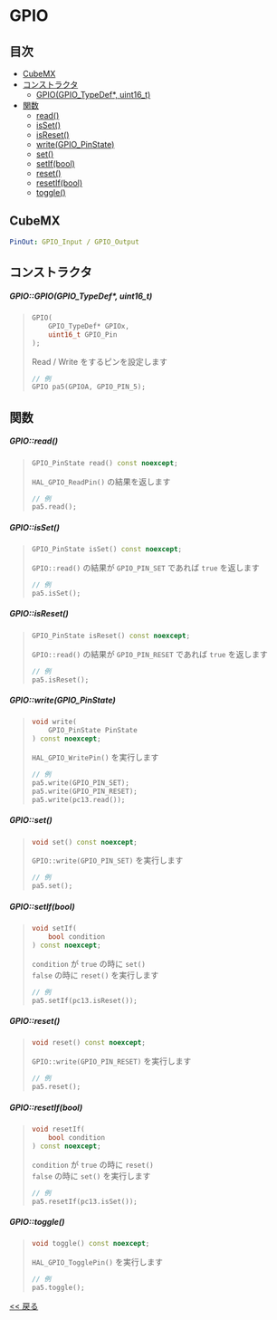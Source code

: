 # GPIO

## 目次
- [CubeMX](#cubemx)
- [コンストラクタ](#コンストラクタ)
  - [GPIO(GPIO_TypeDef*, uint16_t)](#gpiogpiogpio_typedef-uint16_t)
- [関数](#関数)
  - [read()](#gpioread)
  - [isSet()](#gpioisset)
  - [isReset()](#gpioisreset)
  - [write(GPIO_PinState)](#gpiowritegpio_pinstate)
  - [set()](#gpioset)
  - [setIf(bool)](#gpiosetifbool)
  - [reset()](#gpioreset)
  - [resetIf(bool)](#gpioresetifbool)
  - [toggle()](#gpiotoggle)

## CubeMX
```yaml
PinOut: GPIO_Input / GPIO_Output
```

## コンストラクタ
##### GPIO::GPIO(GPIO_TypeDef*, uint16_t)
> ```c++
> GPIO(
>     GPIO_TypeDef* GPIOx,
>     uint16_t GPIO_Pin
> );
> ```
> Read / Write をするピンを設定します  
> ```c++
> // 例
> GPIO pa5(GPIOA, GPIO_PIN_5);
> ```

## 関数
##### GPIO::read()
> ```c++
> GPIO_PinState read() const noexcept;
> ```
> `HAL_GPIO_ReadPin()` の結果を返します  
> ```c++
> // 例
> pa5.read();
> ```

##### GPIO::isSet()
> ```c++
> GPIO_PinState isSet() const noexcept;
> ```
> `GPIO::read()` の結果が `GPIO_PIN_SET` であれば `true` を返します 
> ```c++
> // 例
> pa5.isSet();
> ```

##### GPIO::isReset()
> ```c++
> GPIO_PinState isReset() const noexcept;
> ```
> `GPIO::read()` の結果が `GPIO_PIN_RESET` であれば `true` を返します 
> ```c++
> // 例
> pa5.isReset();
> ```

##### GPIO::write(GPIO_PinState)
> ```c++
> void write(
>     GPIO_PinState PinState
> ) const noexcept;
> ```
> `HAL_GPIO_WritePin()` を実行します  
> ```c++
> // 例
> pa5.write(GPIO_PIN_SET);
> pa5.write(GPIO_PIN_RESET);
> pa5.write(pc13.read());
> ```

##### GPIO::set()
> ```c++
> void set() const noexcept;
> ```
> `GPIO::write(GPIO_PIN_SET)` を実行します  
> ```c++
> // 例
> pa5.set();
> ```

##### GPIO::setIf(bool)
> ```c++
> void setIf(
>     bool condition
> ) const noexcept;
> ```
> `condition` が `true` の時に `set()`  
> `false` の時に `reset()` を実行します  
> ```c++
> // 例
> pa5.setIf(pc13.isReset());
> ```

##### GPIO::reset()
> ```c++
> void reset() const noexcept;
> ```
> `GPIO::write(GPIO_PIN_RESET)` を実行します  
> ```c++
> // 例
> pa5.reset();
> ```

##### GPIO::resetIf(bool)
> ```c++
> void resetIf(
>     bool condition
> ) const noexcept;
> ```
> `condition` が `true` の時に `reset()`  
> `false` の時に `set()` を実行します  
> ```c++
> // 例
> pa5.resetIf(pc13.isSet());
> ```

##### GPIO::toggle()
> ```c++
> void toggle() const noexcept;
> ```
> `HAL_GPIO_TogglePin()` を実行します  
> ```c++
> // 例
> pa5.toggle();
> ```

[<< 戻る](../README.md)